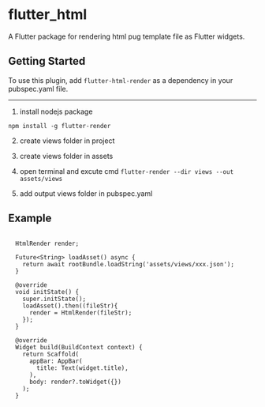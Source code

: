# flutter_html

A Flutter package for rendering html pug template file as Flutter widgets.

## Getting Started

To use this plugin, add `flutter-html-render` as a dependency in your pubspec.yaml file.

---

1. install nodejs package 

`npm install -g flutter-render`

2. create views folder in project

3. create views folder in assets

4. open terminal and excute cmd `flutter-render --dir views --out assets/views`

5. add output views folder in pubspec.yaml

## Example

```

  HtmlRender render;

  Future<String> loadAsset() async {
    return await rootBundle.loadString('assets/views/xxx.json');
  }

  @override
  void initState() {
    super.initState();
    loadAsset().then((fileStr){
      render = HtmlRender(fileStr);
    });
  }

  @override
  Widget build(BuildContext context) {
    return Scaffold(
      appBar: AppBar(
        title: Text(widget.title),
      ),
      body: render?.toWidget({})
    );
  }

```